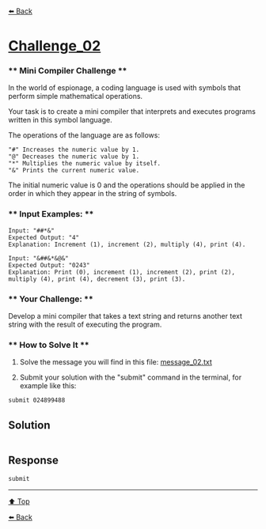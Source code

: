 [⬅️ Back](../README.md)

# [Challenge_02](#top)
### ** **Mini Compiler Challenge** **

In the world of espionage, a coding language is used with symbols that perform simple mathematical operations.

Your task is to create a mini compiler that interprets and executes programs written in this symbol language.

The operations of the language are as follows:

    "#" Increases the numeric value by 1.
    "@" Decreases the numeric value by 1.
    "*" Multiplies the numeric value by itself.
    "&" Prints the current numeric value.

The initial numeric value is 0 and the operations should be applied in the order in which they appear in the string of symbols.

### ** **Input Examples**: **

    Input: "##*&"
    Expected Output: "4"
    Explanation: Increment (1), increment (2), multiply (4), print (4).
  <!--  -->
    Input: "&##&*&@&"
    Expected Output: "0243"
    Explanation: Print (0), increment (1), increment (2), print (2), multiply (4), print (4), decrement (3), print (3).

### ** **Your Challenge:** **

Develop a mini compiler that takes a text string and returns another text string with the result of executing the program.

### ** **How to Solve It** **

1. Solve the message you will find in this file: [message_02.txt](./message_02.txt)

2. Submit your solution with the "submit" command in the terminal, for example like this:
```sh
submit 024899488
```

## Solution

```js

```

## Response

```sh
submit 
```

---

[⬆️ Top](#top)

[⬅️ Back](../README.md)
